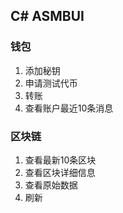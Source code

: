 ## C# ASMBUI

### 钱包

1. 添加秘钥
2. 申请测试代币
3. 转账
4. 查看账户最近10条消息


### 区块链

1. 查看最新10条区块
2. 查看区块详细信息
3. 查看原始数据
4. 刷新


